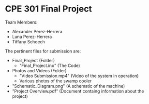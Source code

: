 # CPE 301 Final Project

Team Members:
- Alexander Perez-Herrera
- Luna Perez-Herrera
- Tiffany Schoech

The pertinent files for submission are:
- Final_Project (Folder)
    - "Final_Project.ino" (The Code)
- Photos and Videos (Folder)
    - "Video Submission.mp4" (Video of the system in operation)
    - Various photos of the swamp cooler
- "Schematic_Diagram.png" (A schematic of the machine)
- "Project Overview.pdf" (Document containg information about the project)